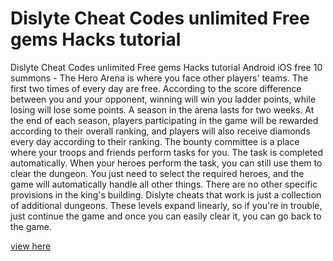 # Dislyte Cheat Codes unlimited Free gems Hacks tutorial

Dislyte Cheat Codes unlimited Free gems Hacks tutorial Android iOS free 10 summons - The Hero Arena is where you face other players' teams. The first two times of every day are free. According to the score difference between you and your opponent, winning will win you ladder points, while losing will lose some points. A season in the arena lasts for two weeks. At the end of each season, players participating in the game will be rewarded according to their overall ranking, and players will also receive diamonds every day according to their ranking. The bounty committee is a place where your troops and friends perform tasks for you. The task is completed automatically. When your heroes perform the task, you can still use them to clear the dungeon. You just need to select the required heroes, and the game will automatically handle all other things. There are no other specific provisions in the king's building. Dislyte cheats that work is just a collection of additional dungeons. These levels expand linearly, so if you're in trouble, just continue the game and once you can easily clear it, you can go back to the game.

<a href="https://growhunt.top/dislyte/">view here</a>
